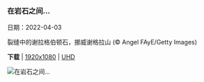 ### 在岩石之间...

日期：2022-04-03

裂缝中的谢拉格伯顿石，挪威谢格拉山 (© Angel FAyE/Getty Images)

**下载**  |  [1920x1080]  |  [UHD]

![在岩石之间...](https://cn.bing.com/th?id=OHR.NorwayBoulder_ZH-CN8749661500_1920x1080.jpg "裂缝中的谢拉格伯顿石，挪威谢格拉山 (© Angel FAyE/Getty Images)")

[//]: # (download links)

[1920x1080]: <https://cn.bing.com/th?id=OHR.NorwayBoulder_ZH-CN8749661500_1920x1080.jpg>

[UHD]: <https://cn.bing.com/th?id=OHR.NorwayBoulder_ZH-CN8749661500_UHD.jpg>

